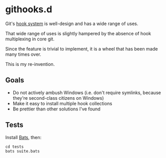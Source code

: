 githooks.d
==========

Git's
[hook system](https://www.kernel.org/pub/software/scm/git/docs/githooks.html)
is well-design and has a wide range of uses.

That wide range of uses is slightly hampered by the absence of hook
multiplexing in core git.

Since the feature is trivial to implement, it is a wheel that has been made
many times over.

This is my re-invention.

Goals
-----

* Do not actively ambush Windows (i.e. don't require symlinks, because
  they're second-class citizens on Windows)
* Make it easy to install multiple hook collections
* Be prettier than other solutions I've found

Tests
-----

Install [Bats](https://github.com/sstephenson/bats), then:

    cd tests
    bats suite.bats
